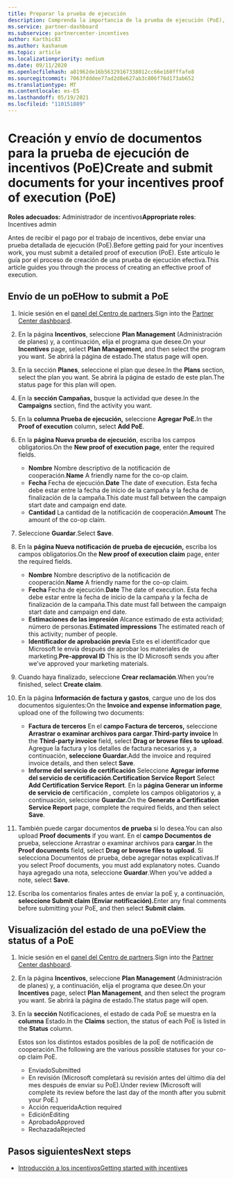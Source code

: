 ```yaml
---
title: Preparar la prueba de ejecución
description: Comprenda la importancia de la prueba de ejecución (PoE), las escalas de tiempo, el estado de visualización y las directrices de envío.
ms.service: partner-dashboard
ms.subservice: partnercenter-incentives
author: Karthic83
ms.author: kashanum
ms.topic: article
ms.localizationpriority: medium
ms.date: 09/11/2020
ms.openlocfilehash: a81962de16b56329167338012cc66e160fffafe8
ms.sourcegitcommit: 7063fdddee77ad2d8e627ab3c806f76d173ab652
ms.translationtype: MT
ms.contentlocale: es-ES
ms.lasthandoff: 05/19/2021
ms.locfileid: "110151889"
---
```

# <a name="create-and-submit-documents-for-your-incentives-proof-of-execution-poe"></a><span data-ttu-id="5122b-103">Creación y envío de documentos para la prueba de ejecución de incentivos (PoE)</span><span class="sxs-lookup"><span data-stu-id="5122b-103">Create and submit documents for your incentives proof of execution (PoE)</span></span>

<span data-ttu-id="5122b-104">**Roles adecuados:** Administrador de incentivos</span><span class="sxs-lookup"><span data-stu-id="5122b-104">**Appropriate roles**: Incentives admin</span></span>

<span data-ttu-id="5122b-105">Antes de recibir el pago por el trabajo de incentivos, debe enviar una prueba detallada de ejecución (PoE).</span><span class="sxs-lookup"><span data-stu-id="5122b-105">Before getting paid for your incentives work, you must submit a detailed proof of execution (PoE).</span></span> <span data-ttu-id="5122b-106">Este artículo le guía por el proceso de creación de una prueba de ejecución efectiva.</span><span class="sxs-lookup"><span data-stu-id="5122b-106">This article guides you through the process of creating an effective proof of execution.</span></span>

## <a name="how-to-submit-a-poe"></a><span data-ttu-id="5122b-107">Envío de un poE</span><span class="sxs-lookup"><span data-stu-id="5122b-107">How to submit a PoE</span></span>

1. <span data-ttu-id="5122b-108">Inicie sesión en el [panel del Centro de partners](https://partner.microsoft.com/dashboard/).</span><span class="sxs-lookup"><span data-stu-id="5122b-108">Sign into the [Partner Center dashboard](https://partner.microsoft.com/dashboard/).</span></span>

2. <span data-ttu-id="5122b-109">En la página **Incentivos**, seleccione **Plan Management** (Administración de planes) y, a continuación, elija el programa que desee.</span><span class="sxs-lookup"><span data-stu-id="5122b-109">On your **Incentives** page, select **Plan Management**, and then select the program you want.</span></span> <span data-ttu-id="5122b-110">Se abrirá la página de estado.</span><span class="sxs-lookup"><span data-stu-id="5122b-110">The status page will open.</span></span>

3. <span data-ttu-id="5122b-111">En la sección **Planes**, seleccione el plan que desee.</span><span class="sxs-lookup"><span data-stu-id="5122b-111">In the **Plans** section, select the plan you want.</span></span> <span data-ttu-id="5122b-112">Se abrirá la página de estado de este plan.</span><span class="sxs-lookup"><span data-stu-id="5122b-112">The status page for this plan will open.</span></span>

4. <span data-ttu-id="5122b-113">En la **sección Campañas,** busque la actividad que desee.</span><span class="sxs-lookup"><span data-stu-id="5122b-113">In the **Campaigns** section, find the activity you want.</span></span>

5. <span data-ttu-id="5122b-114">En la **columna Prueba de ejecución,** seleccione **Agregar PoE.**</span><span class="sxs-lookup"><span data-stu-id="5122b-114">In the **Proof of execution** column, select **Add PoE**.</span></span>

6. <span data-ttu-id="5122b-115">En la **página Nueva prueba de ejecución**, escriba los campos obligatorios.</span><span class="sxs-lookup"><span data-stu-id="5122b-115">On the **New proof of execution page**, enter the required fields.</span></span>

   - <span data-ttu-id="5122b-116">**Nombre**  Nombre descriptivo de la notificación de cooperación.</span><span class="sxs-lookup"><span data-stu-id="5122b-116">**Name**  A friendly name for the co-op claim.</span></span>
   - <span data-ttu-id="5122b-117">**Fecha**  Fecha de ejecución.</span><span class="sxs-lookup"><span data-stu-id="5122b-117">**Date**  The date of execution.</span></span> <span data-ttu-id="5122b-118">Esta fecha debe estar entre la fecha de inicio de la campaña y la fecha de finalización de la campaña.</span><span class="sxs-lookup"><span data-stu-id="5122b-118">This date must fall between the campaign start date and campaign end date.</span></span>
   - <span data-ttu-id="5122b-119">**Cantidad**  La cantidad de la notificación de cooperación.</span><span class="sxs-lookup"><span data-stu-id="5122b-119">**Amount**  The amount of the co-op claim.</span></span>

7. <span data-ttu-id="5122b-120">Seleccione **Guardar**.</span><span class="sxs-lookup"><span data-stu-id="5122b-120">Select **Save**.</span></span>

8. <span data-ttu-id="5122b-121">En la **página Nueva notificación de prueba de ejecución,** escriba los campos obligatorios.</span><span class="sxs-lookup"><span data-stu-id="5122b-121">On the **New proof of execution claim** page, enter the required fields.</span></span>

   - <span data-ttu-id="5122b-122">**Nombre**  Nombre descriptivo de la notificación de cooperación.</span><span class="sxs-lookup"><span data-stu-id="5122b-122">**Name**  A friendly name for the co-op claim.</span></span>
   - <span data-ttu-id="5122b-123">**Fecha**  Fecha de ejecución.</span><span class="sxs-lookup"><span data-stu-id="5122b-123">**Date**  The date of execution.</span></span> <span data-ttu-id="5122b-124">Esta fecha debe estar entre la fecha de inicio de la campaña y la fecha de finalización de la campaña.</span><span class="sxs-lookup"><span data-stu-id="5122b-124">This date must fall between the campaign start date and campaign end date.</span></span>
   - <span data-ttu-id="5122b-125">**Estimaciones de las impresión**   Alcance estimado de esta actividad; número de personas.</span><span class="sxs-lookup"><span data-stu-id="5122b-125">**Estimated impressions**   The estimated reach of this activity; number of people.</span></span>
   - <span data-ttu-id="5122b-126">**Identificador de aprobación previa**   Este es el identificador que Microsoft le envía después de aprobar los materiales de marketing.</span><span class="sxs-lookup"><span data-stu-id="5122b-126">**Pre-approval ID**   This is the ID Microsoft sends you after we’ve approved your marketing materials.</span></span>

9. <span data-ttu-id="5122b-127">Cuando haya finalizado, seleccione **Crear reclamación**.</span><span class="sxs-lookup"><span data-stu-id="5122b-127">When you’re finished, select **Create claim**.</span></span>

10. <span data-ttu-id="5122b-128">En la página **Información de factura y gastos**, cargue uno de los dos documentos siguientes:</span><span class="sxs-lookup"><span data-stu-id="5122b-128">On the **Invoice and expense information page**, upload one of the following two documents:</span></span>
    - <span data-ttu-id="5122b-129">**Factura de terceros**  En el **campo Factura de terceros,** seleccione **Arrastrar o examinar archivos para cargar**.</span><span class="sxs-lookup"><span data-stu-id="5122b-129">**Third-party invoice**  In the **Third-party invoice** field, select **Drag or browse files to upload**.</span></span> <span data-ttu-id="5122b-130">Agregue la factura y los detalles de factura necesarios y, a continuación, **seleccione Guardar.**</span><span class="sxs-lookup"><span data-stu-id="5122b-130">Add the invoice and required invoice details, and then select **Save**.</span></span>
    - <span data-ttu-id="5122b-131">**Informe del servicio de certificación**  Seleccione **Agregar informe del servicio de certificación**.</span><span class="sxs-lookup"><span data-stu-id="5122b-131">**Certification Service Report**  Select **Add Certification Service Report**.</span></span> <span data-ttu-id="5122b-132">En la **página Generar un informe de servicio de** certificación , complete los campos obligatorios y, a continuación, seleccione **Guardar.**</span><span class="sxs-lookup"><span data-stu-id="5122b-132">On the **Generate a Certification Service Report** page, complete the required fields, and then select **Save**.</span></span>

11. <span data-ttu-id="5122b-133">También puede cargar documentos **de prueba** si lo desea.</span><span class="sxs-lookup"><span data-stu-id="5122b-133">You can also upload **Proof documents** if you want.</span></span> <span data-ttu-id="5122b-134">En el **campo Documentos de** prueba, seleccione Arrastrar o examinar archivos para **cargar**.</span><span class="sxs-lookup"><span data-stu-id="5122b-134">In the **Proof documents** field, select **Drag or browse files to upload**.</span></span> <span data-ttu-id="5122b-135">Si selecciona Documentos de prueba, debe agregar notas explicativas.</span><span class="sxs-lookup"><span data-stu-id="5122b-135">If you select Proof documents, you must add explanatory notes.</span></span> <span data-ttu-id="5122b-136">Cuando haya agregado una nota, seleccione **Guardar**.</span><span class="sxs-lookup"><span data-stu-id="5122b-136">When you’ve added a note, select **Save**.</span></span>

12. <span data-ttu-id="5122b-137">Escriba los comentarios finales antes de enviar la poE y, a continuación, **seleccione Submit claim (Enviar notificación).**</span><span class="sxs-lookup"><span data-stu-id="5122b-137">Enter any final comments before submitting your PoE, and then select **Submit claim**.</span></span>

## <a name="view-the-status-of-a-poe"></a><span data-ttu-id="5122b-138">Visualización del estado de una poE</span><span class="sxs-lookup"><span data-stu-id="5122b-138">View the status of a PoE</span></span>

1. <span data-ttu-id="5122b-139">Inicie sesión en el [panel del Centro de partners](https://partner.microsoft.com/dashboard/).</span><span class="sxs-lookup"><span data-stu-id="5122b-139">Sign into the [Partner Center dashboard](https://partner.microsoft.com/dashboard/).</span></span>

2. <span data-ttu-id="5122b-140">En la página **Incentivos**, seleccione **Plan Management** (Administración de planes) y, a continuación, elija el programa que desee.</span><span class="sxs-lookup"><span data-stu-id="5122b-140">On your **Incentives** page, select **Plan Management**, and then select the program you want.</span></span> <span data-ttu-id="5122b-141">Se abrirá la página de estado.</span><span class="sxs-lookup"><span data-stu-id="5122b-141">The status page will open.</span></span>

3. <span data-ttu-id="5122b-142">En la **sección** Notificaciones, el estado de cada PoE se muestra en la **columna** Estado.</span><span class="sxs-lookup"><span data-stu-id="5122b-142">In the **Claims** section, the status of each PoE is listed in the **Status** column.</span></span>

   <span data-ttu-id="5122b-143">Estos son los distintos estados posibles de la poE de notificación de cooperación.</span><span class="sxs-lookup"><span data-stu-id="5122b-143">The following are the various possible statuses for your co-op claim PoE.</span></span>

   - <span data-ttu-id="5122b-144">Enviado</span><span class="sxs-lookup"><span data-stu-id="5122b-144">Submitted</span></span>
   - <span data-ttu-id="5122b-145">En revisión (Microsoft completará su revisión antes del último día del mes después de enviar su PoE).</span><span class="sxs-lookup"><span data-stu-id="5122b-145">Under review (Microsoft will complete its review before the last day of the month after you submit your PoE.)</span></span>
   - <span data-ttu-id="5122b-146">Acción requerida</span><span class="sxs-lookup"><span data-stu-id="5122b-146">Action required</span></span>
   - <span data-ttu-id="5122b-147">Edición</span><span class="sxs-lookup"><span data-stu-id="5122b-147">Editing</span></span>
   - <span data-ttu-id="5122b-148">Aprobado</span><span class="sxs-lookup"><span data-stu-id="5122b-148">Approved</span></span>
   - <span data-ttu-id="5122b-149">Rechazada</span><span class="sxs-lookup"><span data-stu-id="5122b-149">Rejected</span></span>

## <a name="next-steps"></a><span data-ttu-id="5122b-150">Pasos siguientes</span><span class="sxs-lookup"><span data-stu-id="5122b-150">Next steps</span></span>

- [<span data-ttu-id="5122b-151">Introducción a los incentivos</span><span class="sxs-lookup"><span data-stu-id="5122b-151">Getting started with incentives</span></span>](incentives-get-started-intro.md)